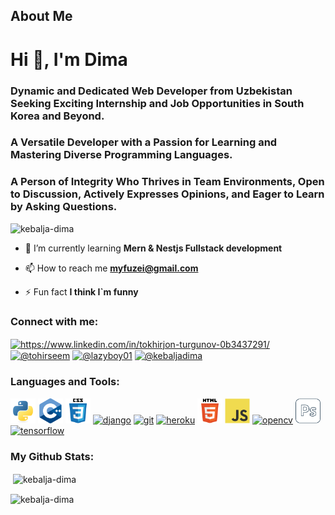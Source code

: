 ## About Me

<h1 align="left">Hi 👋, I'm Dima</h1>
<h3 align="left">Dynamic and Dedicated Web Developer from Uzbekistan Seeking Exciting Internship and Job Opportunities in South Korea and Beyond.</h3>
<h3 align="left">A Versatile Developer with a Passion for Learning and Mastering Diverse Programming Languages.</h3>
<h3 align="left">A Person of Integrity Who Thrives in Team Environments, Open to Discussion, Actively Expresses Opinions, and Eager to Learn by Asking Questions.</h3>
<p align="left"> <img src="https://komarev.com/ghpvc/?username=kebalja-dima&label=Profile%20views&color=0e75b6&style=flat" alt="kebalja-dima" /> </p>

- 🌱 I’m currently learning **Mern & Nestjs Fullstack development**

- 📫 How to reach me **myfuzei@gmail.com**

- ⚡ Fun fact **I think I`m funny**

<h3 align="left">Connect with me:</h3>
<p align="left">
<a href="https://linkedin.com/in/https://www.linkedin.com/in/tokhirjon-turgunov-0b3437291/" target="blank"><img align="center" src="https://raw.githubusercontent.com/rahuldkjain/github-profile-readme-generator/master/src/images/icons/Social/linked-in-alt.svg" alt="https://www.linkedin.com/in/tokhirjon-turgunov-0b3437291/" height="30" width="40" /></a>
<a href="https://instagram.com/@tohirseem" target="blank"><img align="center" src="https://raw.githubusercontent.com/rahuldkjain/github-profile-readme-generator/master/src/images/icons/Social/instagram.svg" alt="@tohirseem" height="30" width="40" /></a>
<a href="https://www.leetcode.com/@lazyboy01" target="blank"><img align="center" src="https://raw.githubusercontent.com/rahuldkjain/github-profile-readme-generator/master/src/images/icons/Social/leet-code.svg" alt="@lazyboy01" height="30" width="40" /></a>
<a href="https://www.hackerearth.com/@kebaljadima" target="blank"><img align="center" src="https://raw.githubusercontent.com/rahuldkjain/github-profile-readme-generator/master/src/images/icons/Social/hackerearth.svg" alt="@kebaljadima" height="30" width="40" /></a>
</p>

<h3 align="left">Languages and Tools:</h3>
<p align="left"> <a href="https://www.python.org" target="_blank" rel="noreferrer"> <img src="https://raw.githubusercontent.com/devicons/devicon/master/icons/python/python-original.svg" alt="python" width="40" height="40"/></a>
  <a href="https://www.w3schools.com/cpp/" target="_blank" rel="noreferrer"> <img src="https://raw.githubusercontent.com/devicons/devicon/master/icons/cplusplus/cplusplus-original.svg" alt="cplusplus" width="40" height="40"/></a> 
  <a href="https://www.w3schools.com/css/" target="_blank" rel="noreferrer"> <img src="https://raw.githubusercontent.com/devicons/devicon/master/icons/css3/css3-original-wordmark.svg" alt="css3" width="40" height="40"/></a>
  <a href="https://www.djangoproject.com/" target="_blank" rel="noreferrer"> <img src="https://cdn.worldvectorlogo.com/logos/django.svg" alt="django" width="40" height="40"/></a> 
  <a href="https://git-scm.com/" target="_blank" rel="noreferrer"> <img src="https://www.vectorlogo.zone/logos/git-scm/git-scm-icon.svg" alt="git" width="40" height="40"/></a>
  <a href="https://heroku.com" target="_blank" rel="noreferrer"> <img src="https://www.vectorlogo.zone/logos/heroku/heroku-icon.svg" alt="heroku" width="40" height="40"/></a>
  <a href="https://www.w3.org/html/" target="_blank" rel="noreferrer"> <img src="https://raw.githubusercontent.com/devicons/devicon/master/icons/html5/html5-original-wordmark.svg" alt="html5" width="40" height="40"/></a> 
  <a href="https://developer.mozilla.org/en-US/docs/Web/JavaScript" target="_blank" rel="noreferrer"> <img src="https://raw.githubusercontent.com/devicons/devicon/master/icons/javascript/javascript-original.svg" alt="javascript" width="40" height="40"/></a>
  <a href="https://opencv.org/" target="_blank" rel="noreferrer"> <img src="https://www.vectorlogo.zone/logos/opencv/opencv-icon.svg" alt="opencv" width="40" height="40"/></a>
  <a href="https://www.photoshop.com/en" target="_blank" rel="noreferrer"> <img src="https://raw.githubusercontent.com/devicons/devicon/master/icons/photoshop/photoshop-line.svg" alt="photoshop" width="40" height="40"/></a>
  <a href="https://www.tensorflow.org" target="_blank" rel="noreferrer"> <img src="https://www.vectorlogo.zone/logos/tensorflow/tensorflow-icon.svg" alt="tensorflow" width="40" height="40"/></a> </p>

<h3 align="left"> My Github Stats:</h3>

<p>&nbsp;<img align="center" src="https://github-readme-stats.vercel.app/api?username=kebalja-dima&show_icons=true&locale=en" alt="kebalja-dima" /></p>

<p><img align="center" src="https://github-readme-streak-stats.herokuapp.com/?user=kebalja-dima&" alt="kebalja-dima" /></p>

